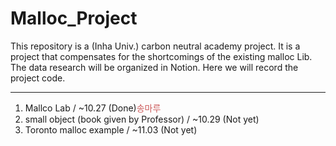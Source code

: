 # Malloc_Project
This repository is a (Inha Univ.) carbon neutral academy project. 
It is a project that compensates for the shortcomings of the existing malloc Lib.
The data research will be organized in Notion. Here we will record the project code.

***
1. Mallco Lab / ~10.27                                       (Done)<span style="color:indianred">송마루</span>
2. small object (book given by Professor) / ~10.29           (Not yet)
3. Toronto malloc example / ~11.03                           (Not yet)

